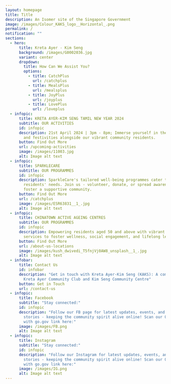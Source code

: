 ```yaml
---
layout: homepage
title: Title
description: An Isomer site of the Singapore Government
image: /images/Colour_KAKS_logo__Horizontal_.png
permalink: /
notification: ""
sections:
  - hero:
      title: Kreta Ayer - Kim Seng
      background: /images/G0002036.jpg
      variant: center
      dropdown:
        title: How Can We Assist You?
        options:
          - title: CatchPlus
            url: /catchplus
          - title: MealsPlus
            url: /mealsplus
          - title: JoyPlus
            url: /joyplus
          - title: LovePlus
            url: /loveplus
  - infopic:
      title: KRETA AYER-KIM SENG TAMIL NEW YEAR 2024
      subtitle: OUR ACTIVITIES
      id: infopic
      description: 21st April 2024 | 3pm - 8pm; Immerse yourself in the rich culture
        and festivities alongside our vibrant community residents.
      button: Find Out More
      url: /upcoming-activities
      image: /images/11003.jpg
      alt: Image alt text
  - infopic:
      title: SPARKLECARE
      subtitle: OUR PROGRAMMES
      id: infopic
      description: SparkleCare's tailored well-being programmes cater to our
        residents' needs. Join us - volunteer, donate, or spread awareness - to
        foster a supportive community.
      button: Find Out More
      url: /catchplus
      image: /images/ESR63831__1_.jpg
      alt: Image alt text
  - infopic:
      title: CHINATOWN ACTIVE AGEING CENTRES
      subtitle: OUR PROGRAMMES
      id: infopic
      description: Empowering residents aged 50 and above with vibrant programmes and
        services to foster wellness, social engagement, and lifelong learning.
      button: Find Out More
      url: /about-us-locations
      image: /images/kush_dwivedi_T5fnjVj0AW8_unsplash__1_.jpg
      alt: Image alt text
  - infobar:
      title: Contact Us
      id: infobar
      description: "Get in touch with Kreta Ayer-Kim Seng (KAKS): A combination of
        Kreta Ayer Community Club and Kim Seng Community Centre"
      button: Get in Touch
      url: /contact-us
  - infopic:
      title: Facebook
      subtitle: "Stay connected:"
      id: infopic
      description: "Follow our FB page for latest updates, events, and heartwarming
        stories - keeping the community spirit alive online! Scan our QR code
        with go.gov link here:"
      image: /images/FB.png
      alt: Image alt text
  - infopic:
      title: Instagram
      subtitle: "Stay connected:"
      id: infopic
      description: "Follow our Instagram for latest updates, events, and heartwarming
        stories - keeping the community spirit alive online! Scan our QR code
        with go.gov link here:"
      image: /images/IG.png
      alt: Image alt text
---
```

